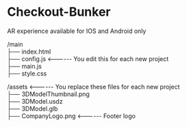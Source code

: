 # Checkout-Bunker

AR experience available for IOS and Android only

/main                                                                                                                                                                              
├── index.html                                                                                                                                                                     
├── config.js                  <------ You edit this for each new project                                                                                                          
├── main.js                                                                                                                                                                        
├── style.css                                                                                                                                                                      

/assets                        <------ You replace these files for each new project                                                                                                
├── 3DModelThumbnail.png                                                                                                                                                           
├── 3DModel.usdz                                                                                                                                                                 
├── 3DModel.glb                                                                                                                                                                  
├── CompanyLogo.png            <------ Footer logo
